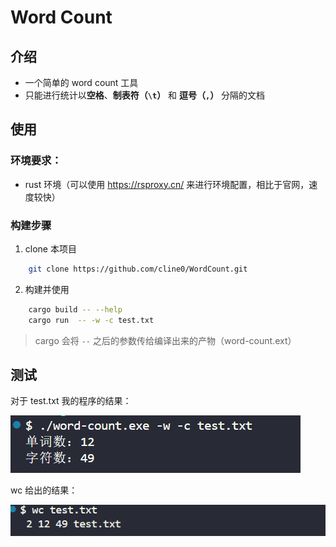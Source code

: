 # Word Count
## 介绍
- 一个简单的 word count 工具
- 只能进行统计以**空格**、**制表符（`\t`）** 和 **逗号（`,`）** 分隔的文档
## 使用
### 环境要求：
- rust 环境（可以使用 https://rsproxy.cn/ 来进行环境配置，相比于官网，速度较快）
### 构建步骤
1. clone 本项目
```bash
    git clone https://github.com/cline0/WordCount.git
```
2. 构建并使用
```bash
    cargo build -- --help
    cargo run  -- -w -c test.txt
```
> cargo 会将 `--` 之后的参数传给编译出来的产物（word-count.ext）
## 测试
对于 test.txt 我的程序的结果：

![ ](./images/word-count-test.png)

wc 给出的结果：

![ ](./images/wc-test.png)